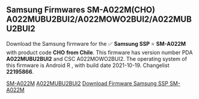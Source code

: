 <h2>Samsung Firmwares SM-A022M(CHO) A022MUBU2BUI2/A022MOWO2BUI2/A022MUBU2BUI2</h2>
Download the Samsung firmware for the ✅ <strong>Samsung SSP </strong> ⭐ <strong>SM-A022M</strong> with product code <strong>CHO</strong> <strong> from Chile</strong>. This firmware has version number PDA <strong>A022MUBU2BUI2</strong> and CSC A022MOWO2BUI2. The operating system of this firmware is Android R , with build date 2021-10-19. Changelist <strong>22195866</strong>.


[SM-A022M](https://samfirm.shop/samsung/model/SM-A022M)
[A022MUBU2BUI2](https://samfirm.shop/samsung/pda/A022MUBU2BUI2)
[Download Firmware Samsung SSP SM-A022M](https://samfirm.shop/samsung/firmware/466835)
